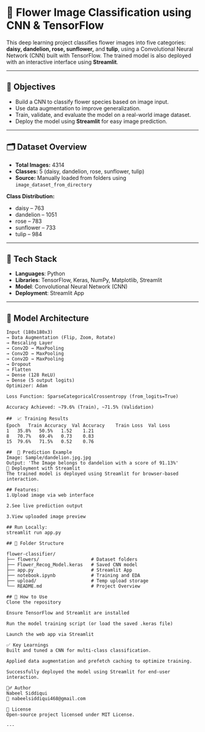# 🌸 Flower Image Classification using CNN & TensorFlow

This deep learning project classifies flower images into five categories: **daisy, dandelion, rose, sunflower,** and **tulip**, using a Convolutional Neural Network (CNN) built with TensorFlow. The trained model is also deployed with an interactive interface using **Streamlit**.

---

## 📌 Objectives

- Build a CNN to classify flower species based on image input.
- Use data augmentation to improve generalization.
- Train, validate, and evaluate the model on a real-world image dataset.
- Deploy the model using **Streamlit** for easy image prediction.

---

## 🗂️ Dataset Overview

- **Total Images:** 4314  
- **Classes:** 5 (daisy, dandelion, rose, sunflower, tulip)  
- **Source:** Manually loaded from folders using `image_dataset_from_directory`

**Class Distribution:**
- daisy – 763
- dandelion – 1051
- rose – 783
- sunflower – 733
- tulip – 984

---

## 🧰 Tech Stack

- **Languages**: Python  
- **Libraries**: TensorFlow, Keras, NumPy, Matplotlib, Streamlit  
- **Model**: Convolutional Neural Network (CNN)  
- **Deployment**: Streamlit App

---

## 🧠 Model Architecture

```text
Input (180x180x3)
→ Data Augmentation (Flip, Zoom, Rotate)
→ Rescaling Layer
→ Conv2D → MaxPooling
→ Conv2D → MaxPooling
→ Conv2D → MaxPooling
→ Dropout
→ Flatten
→ Dense (128 ReLU)
→ Dense (5 output logits)
Optimizer: Adam

Loss Function: SparseCategoricalCrossentropy (from_logits=True)

Accuracy Achieved: ~79.6% (Train), ~71.5% (Validation)

##  📈 Training Results
Epoch	Train Accuracy	Val Accuracy	Train Loss	Val Loss
1	35.8%	50.5%	1.52	1.21
8	70.7%	69.4%	0.73	0.83
15	79.6%	71.5%	0.52	0.76

##  🧪 Prediction Example
Image: Sample/dandelion.jpg.jpg
Output: 'The Image belongs to dandelion with a score of 91.13%'
🚀 Deployment with Streamlit
The trained model is deployed using Streamlit for browser-based interaction.

## Features:
1.Upload image via web interface

2.See live prediction output

3.View uploaded image preview

## Run Locally:
streamlit run app.py

## 🔎 Folder Structure

flower-classifier/
├── flowers/                   # Dataset folders
├── Flower_Recog_Model.keras   # Saved CNN model
├── app.py                     # Streamlit App
├── notebook.ipynb             # Training and EDA
├── upload/                    # Temp upload storage
└── README.md                  # Project Overview

## 📌 How to Use
Clone the repository

Ensure TensorFlow and Streamlit are installed

Run the model training script (or load the saved .keras file)

Launch the web app via Streamlit

✅ Key Learnings
Built and tuned a CNN for multi-class classification.

Applied data augmentation and prefetch caching to optimize training.

Successfully deployed the model using Streamlit for end-user interaction.

🙋‍♂️ Author
Nabeel Siddiqui
📧 nabeelsiddiqui468@gmail.com

📃 License
Open-source project licensed under MIT License.

---





